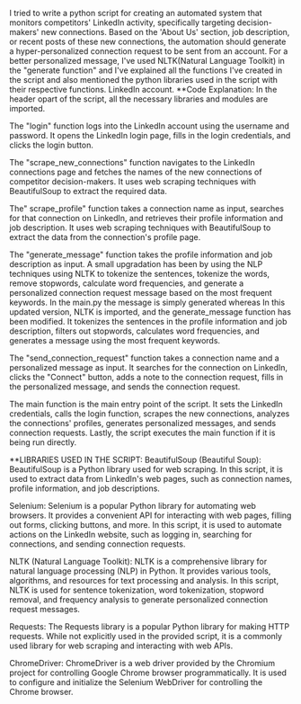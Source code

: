 I tried to write a python script for creating an automated system that monitors competitors' LinkedIn activity,
specifically targeting decision-makers' new connections. Based on the 'About Us' section, job description, or recent posts of these new connections, the automation should generate a hyper-personalized connection request to be sent from an account. For a better personalized message, I've used NLTK(Natural Language Toolkit) in the "generate function" and I've explained all the functions I've created in the script and also mentioned the python libraries used in the script with their respective functions. 
LinkedIn account. 
**Code Explanation:
In the header opart of the script, all the necessary libraries and modules are imported.

The "login" function logs into the LinkedIn account using the username and password. It opens the LinkedIn login page, fills in the login credentials, and clicks the login button.

The "scrape_new_connections" function navigates to the LinkedIn connections page and fetches the names of the new connections of competitor decision-makers. It uses web scraping techniques with BeautifulSoup to extract the required data.

The" scrape_profile" function takes a connection name as input, searches for that connection on LinkedIn, and retrieves their profile information and job description. It uses web scraping techniques with BeautifulSoup to extract the data from the connection's profile page.

The "generate_message" function takes the profile information and job description as input. A small upgradation has been by using the NLP techniques using NLTK to tokenize the sentences, tokenize the words, remove stopwords, calculate word frequencies, and generate a personalized connection request message based on the most frequent keywords. In the main.py the message is simply generated whereas In this updated version, NLTK is imported, and the generate_message function has been modified. It tokenizes the sentences in the profile information and job description, filters out stopwords, calculates word frequencies, and generates a message using the most frequent keywords.

The "send_connection_request" function takes a connection name and a personalized message as input. It searches for the connection on LinkedIn, clicks the "Connect" button, adds a note to the connection request, fills in the personalized message, and sends the connection request.

The main function is the main entry point of the script. It sets the LinkedIn credentials, calls the login function, scrapes the new connections, analyzes the connections' profiles, generates personalized messages, and sends connection requests.
Lastly, the script executes the main function if it is being run directly.

**LIBRARIES USED IN THE SCRIPT:
BeautifulSoup (Beautiful Soup):
BeautifulSoup is a Python library used for web scraping.
In this script, it is used to extract data from LinkedIn's web pages, such as connection names, profile information, and job descriptions.

Selenium:
Selenium is a popular Python library for automating web browsers.
It provides a convenient API for interacting with web pages, filling out forms, clicking buttons, and more.
In this script, it is used to automate actions on the LinkedIn website, such as logging in, searching for connections, and sending connection requests.

NLTK (Natural Language Toolkit):
NLTK is a comprehensive library for natural language processing (NLP) in Python.
It provides various tools, algorithms, and resources for text processing and analysis.
In this script, NLTK is used for sentence tokenization, word tokenization, stopword removal, and frequency analysis to generate personalized connection request messages.

Requests:
The Requests library is a popular Python library for making HTTP requests.
While not explicitly used in the provided script, it is a commonly used library for web scraping and interacting with web APIs.

ChromeDriver:
ChromeDriver is a web driver provided by the Chromium project for controlling Google Chrome browser programmatically.
It is used to configure and initialize the Selenium WebDriver for controlling the Chrome browser.

